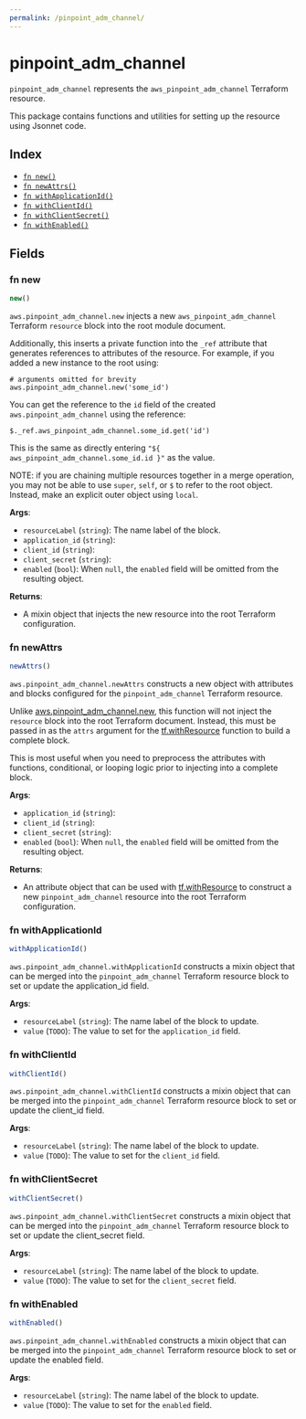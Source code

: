 ```yaml
---
permalink: /pinpoint_adm_channel/
---
```


# pinpoint_adm_channel

`pinpoint_adm_channel` represents the `aws_pinpoint_adm_channel` Terraform resource.



This package contains functions and utilities for setting up the resource using Jsonnet code.


## Index

* [`fn new()`](#fn-new)
* [`fn newAttrs()`](#fn-newattrs)
* [`fn withApplicationId()`](#fn-withapplicationid)
* [`fn withClientId()`](#fn-withclientid)
* [`fn withClientSecret()`](#fn-withclientsecret)
* [`fn withEnabled()`](#fn-withenabled)

## Fields

### fn new

```ts
new()
```


`aws.pinpoint_adm_channel.new` injects a new `aws_pinpoint_adm_channel` Terraform `resource`
block into the root module document.

Additionally, this inserts a private function into the `_ref` attribute that generates references to attributes of the
resource. For example, if you added a new instance to the root using:

    # arguments omitted for brevity
    aws.pinpoint_adm_channel.new('some_id')

You can get the reference to the `id` field of the created `aws.pinpoint_adm_channel` using the reference:

    $._ref.aws_pinpoint_adm_channel.some_id.get('id')

This is the same as directly entering `"${ aws_pinpoint_adm_channel.some_id.id }"` as the value.

NOTE: if you are chaining multiple resources together in a merge operation, you may not be able to use `super`, `self`,
or `$` to refer to the root object. Instead, make an explicit outer object using `local`.

**Args**:
  - `resourceLabel` (`string`): The name label of the block.
  - `application_id` (`string`): 
  - `client_id` (`string`): 
  - `client_secret` (`string`): 
  - `enabled` (`bool`):  When `null`, the `enabled` field will be omitted from the resulting object.

**Returns**:
- A mixin object that injects the new resource into the root Terraform configuration.


### fn newAttrs

```ts
newAttrs()
```


`aws.pinpoint_adm_channel.newAttrs` constructs a new object with attributes and blocks configured for the `pinpoint_adm_channel`
Terraform resource.

Unlike [aws.pinpoint_adm_channel.new](#fn-pinpointadmchannelnew), this function will not inject the `resource`
block into the root Terraform document. Instead, this must be passed in as the `attrs` argument for the
[tf.withResource](https://github.com/tf-libsonnet/core/tree/main/docs#fn-withresource) function to build a complete block.

This is most useful when you need to preprocess the attributes with functions, conditional, or looping logic prior to
injecting into a complete block.

**Args**:
  - `application_id` (`string`): 
  - `client_id` (`string`): 
  - `client_secret` (`string`): 
  - `enabled` (`bool`):  When `null`, the `enabled` field will be omitted from the resulting object.

**Returns**:
  - An attribute object that can be used with [tf.withResource](https://github.com/tf-libsonnet/core/tree/main/docs#fn-withresource) to construct a new `pinpoint_adm_channel` resource into the root Terraform configuration.


### fn withApplicationId

```ts
withApplicationId()
```

`aws.pinpoint_adm_channel.withApplicationId` constructs a mixin object that can be merged into the `pinpoint_adm_channel`
Terraform resource block to set or update the application_id field.



**Args**:
  - `resourceLabel` (`string`): The name label of the block to update.
  - `value` (`TODO`): The value to set for the `application_id` field.


### fn withClientId

```ts
withClientId()
```

`aws.pinpoint_adm_channel.withClientId` constructs a mixin object that can be merged into the `pinpoint_adm_channel`
Terraform resource block to set or update the client_id field.



**Args**:
  - `resourceLabel` (`string`): The name label of the block to update.
  - `value` (`TODO`): The value to set for the `client_id` field.


### fn withClientSecret

```ts
withClientSecret()
```

`aws.pinpoint_adm_channel.withClientSecret` constructs a mixin object that can be merged into the `pinpoint_adm_channel`
Terraform resource block to set or update the client_secret field.



**Args**:
  - `resourceLabel` (`string`): The name label of the block to update.
  - `value` (`TODO`): The value to set for the `client_secret` field.


### fn withEnabled

```ts
withEnabled()
```

`aws.pinpoint_adm_channel.withEnabled` constructs a mixin object that can be merged into the `pinpoint_adm_channel`
Terraform resource block to set or update the enabled field.



**Args**:
  - `resourceLabel` (`string`): The name label of the block to update.
  - `value` (`TODO`): The value to set for the `enabled` field.
